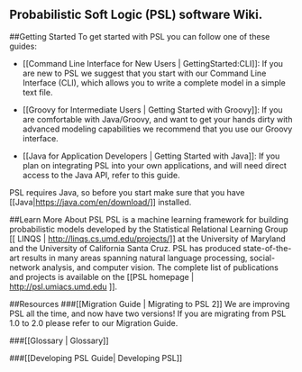 ## Probabilistic Soft Logic (PSL) software Wiki. 

##Getting Started
To get started with PSL you can follow one of these guides: 
- [[Command Line Interface for New Users | GettingStarted:CLI]]: If you are new to PSL we suggest that you start with our Command Line Interface (CLI), which allows you to write a complete model in a simple text file. 

<Beginning PSL for New Users
CLI for New Users
Basic PSL for Beginners GettingStarted:CLI>

- [[Groovy for Intermediate Users | Getting Started with Groovy]]: If you are comfortable with Java/Groovy, and want to get your hands dirty with advanced modeling capabilities we recommend that you use our Groovy interface. 

<Or Groovy for People with Programming Background
PSL for Users with Coding Experience
Intermediate PSL for Programmers GettingStarted:Groovy>

- [[Java for Application Developers | Getting Started with Java]]: If you plan on integrating PSL into your own applications, and will need direct access to the Java API, refer to this guide.

<Advanced PSL for Application Developers GettingStarted:Java
PSL for Application Developers>

PSL requires Java, so before you start make sure that you have [[Java|https://java.com/en/download/]] installed. 

##Learn More About PSL
PSL is a machine learning framework for building probabilistic models developed by the Statistical Relational Learning Group [[ LINQS | http://linqs.cs.umd.edu/projects/]] at the University of Maryland and the University of California Santa Cruz. PSL has produced state-of-the-art results in many areas spanning natural language processing, social-network analysis, and computer vision. The complete list of publications and projects is available on the [[PSL homepage | http://psl.umiacs.umd.edu ]].

##Resources
###[[Migration Guide | Migrating to PSL 2]]
We are improving PSL all the time, and now have two versions! If you are migrating from PSL 1.0 to 2.0 please refer to our Migration Guide.

###[[Glossary | Glossary]]

###[[Developing PSL Guide| Developing PSL]]











